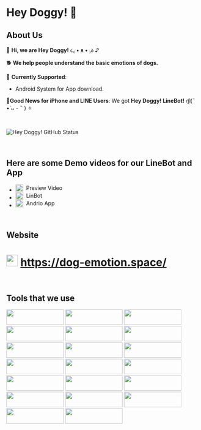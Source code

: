 # Hey Doggy! 🐾
## About Us

🐶 **Hi, we are Hey Doggy!** ૮₍ • ᴥ • ₎ა ♪

🐕 **We help people understand the basic emotions of dogs.**

🦴 **Currently Supported**:
   - Android System for App download.

🐩**Good News for iPhone and LINE Users**:
We got **Hey Doggy! LineBot!** ദ്ദി(˵ •̀ ᴗ - ˵ ) ✧

</br>

![Hey Doggy! GitHub Status](https://github-readme-stats.vercel.app/api?username=YourGitHubUsername&show_icons=true&theme=tokyonight&custom_title=Hey%20Doggy!%20GitHub%20Status)



</br>

## Here are some Demo videos for our LineBot and App
- <a href="https://www.youtube.com/watch?v=1w2M-5WNSK8" target="_blank" style="display: flex; align-items: center; text-decoration: none;">
    <img src="https://upload.wikimedia.org/wikipedia/commons/thumb/4/42/YouTube_icon_%282013-2017%29.png/480px-YouTube_icon_%282013-2017%29.png" alt="YouTube Logo" width="20" height="20" style="margin-right: 8px;">
    Preview Video 
  </a>

- <a href="https://www.youtube.com/watch?v=T5kKySmiGqU" target="_blank" style="display: flex; align-items: center; text-decoration: none;">
    <img src="https://upload.wikimedia.org/wikipedia/commons/thumb/4/42/YouTube_icon_%282013-2017%29.png/480px-YouTube_icon_%282013-2017%29.png" alt="YouTube Logo" width="20" height="20" style="margin-right: 8px;">
    LinBot
  </a>

- <a href="https://www.youtube.com/watch?v=FmdBq1JazY8" target="_blank" style="display: flex; align-items: center; text-decoration: none;">
    <img src="https://upload.wikimedia.org/wikipedia/commons/thumb/4/42/YouTube_icon_%282013-2017%29.png/480px-YouTube_icon_%282013-2017%29.png" alt="YouTube Logo" width="20" height="20" style="margin-right: 8px;">
    Andrio App
  </a>



</br>

## Website
<h1>
  <span>
    <img src="https://img.shields.io/badge/-%E2%9E%A1-blue?style=flat-square" width="30" height="30"/>
    <a href="https://dog-emotion.space/">https://dog-emotion.space/</a>
  </span>




</br>
</br>


## Tools that we use

<span>
<img src="https://img.shields.io/badge/-Python-3776AB?style=flat-square&logo=python&logoColor=white" width="150" height="40"/>
<img src="https://img.shields.io/badge/-PostgreSQL-336791?style=flat-square&logo=postgresql&logoColor=white" width="150" height="40"/>
<img src="https://img.shields.io/badge/-CloudSQL-4285F4?style=flat-square&logo=google-cloud&logoColor=white" width="150" height="40"/>
<img src="https://img.shields.io/badge/-Docker-2496ED?style=flat-square&logo=docker&logoColor=white" width="150" height="40"/>
<img src="https://img.shields.io/badge/-Google%20Cloud-4285F4?style=flat-square&logo=google-cloud&logoColor=white" width="150" height="40"/>
<img src="https://img.shields.io/badge/-GitHub-181717?style=flat-square&logo=github&logoColor=white" width="150" height="40"/>
<img src="https://img.shields.io/badge/-Postman-FF6C37?style=flat-square&logo=postman&logoColor=white" width="150" height="40"/>
<img src="https://img.shields.io/badge/-n8n-04CCFF?style=flat-square&logo=n8n&logoColor=white" width="150" height="40"/>
<img src="https://img.shields.io/badge/-YOLO-00FFFF?style=flat-square&logo=opencv&logoColor=white" width="150" height="40"/>
<img src="https://img.shields.io/badge/-TensorFlow-FF6F00?style=flat-square&logo=tensorflow&logoColor=white" width="150" height="40"/>
<img src="https://img.shields.io/badge/-PyTorch-EE4C2C?style=flat-square&logo=pytorch&logoColor=white" width="150" height="40"/>
<img src="https://img.shields.io/badge/-CUDA-76B900?style=flat-square&logo=nvidia&logoColor=white" width="150" height="40"/>
<img src="https://img.shields.io/badge/-LLM-FFCC00?style=flat-square&logo=openai&logoColor=white" width="150" height="40"/>
<img src="https://img.shields.io/badge/-RAG-0066CC?style=flat-square&logo=databricks&logoColor=white" width="150" height="40"/>
<img src="https://img.shields.io/badge/-HTML-E34F26?style=flat-square&logo=html5&logoColor=white" width="150" height="40"/>
<img src="https://img.shields.io/badge/-CSS-1572B6?style=flat-square&logo=css3&logoColor=white" width="150" height="40"/>
<img src="https://img.shields.io/badge/-Figma-F24E1E?style=flat-square&logo=figma&logoColor=white" width="150" height="40"/>
<img src="https://img.shields.io/badge/-Canva-00C4CC?style=flat-square&logo=canva&logoColor=white" width="150" height="40"/>
<img src="https://img.shields.io/badge/-App%20Inventor-FFA500?style=flat-square&logo=app-inventor&logoColor=white" width="150" height="40"/>
<img src="https://img.shields.io/badge/-Hugging%20Face-FFD700?style=flat-square&logo=huggingface&logoColor=white" width="150" height="40"/>
</span>










